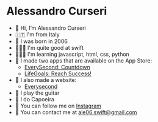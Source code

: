 # Alessandro Curseri
- 👋 Hi, I’m Alessandro Curseri
- 🇮🇹 I'm from Italy
- 🎂 I was born in 2006
- 👨🏼‍💻 I'm quite good at swift
- 👨🏼‍💻 I'm learning javascript, html, css, python
- 📱 I made two apps that are available on the App Store:
     - [EverySecond: Countdown](https://apps.apple.com/us/app/id1547609700)
     - [LifeGoals: Reach Success!](https://apps.apple.com/us/app/id1521344028)
- 📲 I also made a website: 
     - [Everysecond](https://everysecondapp.herokuapp.com)
- 🎸 I play the guitar
- 🥋 I do Capoeira
- 📸 You can follow me on [Instagram](https://www.instagram.com/alessandro_curseri_/)
- 📧 You can contact me at ale06.swift@gmail.com
